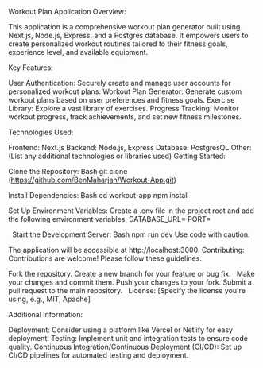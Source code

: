 Workout Plan Application
Overview:

This application is a comprehensive workout plan generator built using Next.js, Node.js, Express, and a Postgres database. It empowers users to create personalized workout routines tailored to their fitness goals, experience level, and available equipment.

Key Features:

User Authentication: Securely create and manage user accounts for personalized workout plans.
Workout Plan Generator: Generate custom workout plans based on user preferences and fitness goals.
Exercise Library: Explore a vast library of exercises.
Progress Tracking: Monitor workout progress, track achievements, and set new fitness milestones.

Technologies Used:

Frontend: Next.js
Backend: Node.js, Express
Database: PostgresQL
Other: (List any additional technologies or libraries used)
Getting Started:

Clone the Repository:
Bash
git clone (https://github.com/BenMaharjan/Workout-App.git)

Install Dependencies:
Bash
cd workout-app
npm install

Set Up Environment Variables: Create a .env file in the project root and add the following environment variables:
DATABASE_URL=<External Database URL>
PORT=

  
Start the Development Server:
Bash
npm run dev
Use code with caution.

The application will be accessible at http://localhost:3000.
Contributing:
Contributions are welcome! Please follow these guidelines:

Fork the repository.
Create a new branch for your feature or bug fix.   
Make your changes and commit them.
Push your changes to your fork.
Submit a pull request to the main repository.   
License:
[Specify the license you're using, e.g., MIT, Apache]

Additional Information:

Deployment: Consider using a platform like Vercel or Netlify for easy deployment.
Testing: Implement unit and integration tests to ensure code quality.
Continuous Integration/Continuous Deployment (CI/CD): Set up CI/CD pipelines for automated testing and deployment.
